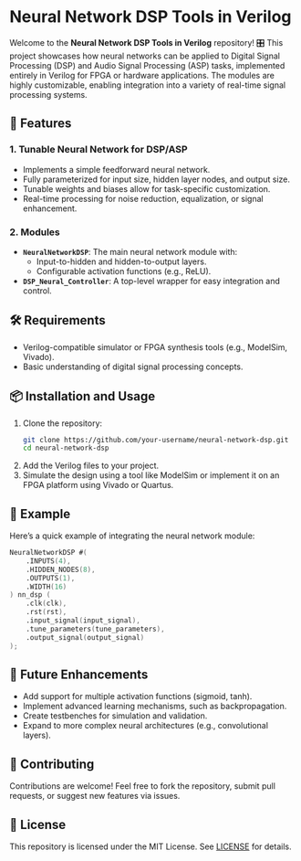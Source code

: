 # Neural Network DSP Tools in Verilog

Welcome to the **Neural Network DSP Tools in Verilog** repository! 🎛️ This project showcases how neural networks can be applied to Digital Signal Processing (DSP) and Audio Signal Processing (ASP) tasks, implemented entirely in Verilog for FPGA or hardware applications. The modules are highly customizable, enabling integration into a variety of real-time signal processing systems.

## 🚀 Features

### 1. **Tunable Neural Network for DSP/ASP**
- Implements a simple feedforward neural network.
- Fully parameterized for input size, hidden layer nodes, and output size.
- Tunable weights and biases allow for task-specific customization.
- Real-time processing for noise reduction, equalization, or signal enhancement.

### 2. **Modules**
- **`NeuralNetworkDSP`**: The main neural network module with:
  - Input-to-hidden and hidden-to-output layers.
  - Configurable activation functions (e.g., ReLU).
- **`DSP_Neural_Controller`**: A top-level wrapper for easy integration and control.

## 🛠️ Requirements

- Verilog-compatible simulator or FPGA synthesis tools (e.g., ModelSim, Vivado).
- Basic understanding of digital signal processing concepts.

## 📦 Installation and Usage

1. Clone the repository:
   ```bash
   git clone https://github.com/your-username/neural-network-dsp.git
   cd neural-network-dsp
   ```
2. Add the Verilog files to your project.
3. Simulate the design using a tool like ModelSim or implement it on an FPGA platform using Vivado or Quartus.

## 📄 Example

Here’s a quick example of integrating the neural network module:

```verilog
NeuralNetworkDSP #(
    .INPUTS(4),
    .HIDDEN_NODES(8),
    .OUTPUTS(1),
    .WIDTH(16)
) nn_dsp (
    .clk(clk),
    .rst(rst),
    .input_signal(input_signal),
    .tune_parameters(tune_parameters),
    .output_signal(output_signal)
);
```

## 🌟 Future Enhancements
- Add support for multiple activation functions (sigmoid, tanh).
- Implement advanced learning mechanisms, such as backpropagation.
- Create testbenches for simulation and validation.
- Expand to more complex neural architectures (e.g., convolutional layers).

## 🤝 Contributing
Contributions are welcome! Feel free to fork the repository, submit pull requests, or suggest new features via issues.

## 📝 License
This repository is licensed under the MIT License. See [LICENSE](./LICENSE) for details.

